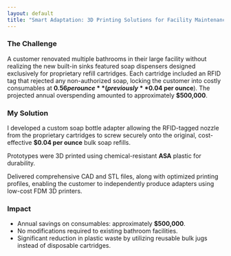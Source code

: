```yaml
---
layout: default
title: "Smart Adaptation: 3D Printing Solutions for Facility Maintenance Savings"
---
```

### The Challenge
A customer renovated multiple bathrooms in their large facility without realizing the new built-in sinks featured soap dispensers designed exclusively for proprietary refill cartridges. Each cartridge included an RFID tag that rejected any non-authorized soap, locking the customer into costly consumables at **$0.56 per ounce** (previously **$0.04 per ounce**). The projected annual overspending amounted to approximately **$500,000**.

### My Solution
I developed a custom soap bottle adapter allowing the RFID-tagged nozzle from the proprietary cartridges to screw securely onto the original, cost-effective **$0.04 per ounce** bulk soap refills.

Prototypes were 3D printed using chemical-resistant **ASA** plastic for durability.

Delivered comprehensive CAD and STL files, along with optimized printing profiles, enabling the customer to independently produce adapters using low-cost FDM 3D printers.

### Impact
* Annual savings on consumables: approximately **$500,000**.
* No modifications required to existing bathroom facilities.
* Significant reduction in plastic waste by utilizing reusable bulk jugs instead of disposable cartridges.
